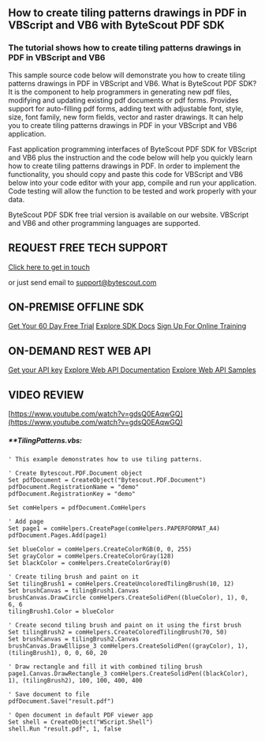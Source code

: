## How to create tiling patterns drawings in PDF in VBScript and VB6 with ByteScout PDF SDK

### The tutorial shows how to create tiling patterns drawings in PDF in VBScript and VB6

This sample source code below will demonstrate you how to create tiling patterns drawings in PDF in VBScript and VB6. What is ByteScout PDF SDK? It is the component to help programmers in generating new pdf files, modifying and updating existing pdf documents or pdf forms. Provides support for auto-filling pdf forms, adding text with adjustable font, style, size, font family, new form fields, vector and raster drawings. It can help you to create tiling patterns drawings in PDF in your VBScript and VB6 application.

Fast application programming interfaces of ByteScout PDF SDK for VBScript and VB6 plus the instruction and the code below will help you quickly learn how to create tiling patterns drawings in PDF. In order to implement the functionality, you should copy and paste this code for VBScript and VB6 below into your code editor with your app, compile and run your application. Code testing will allow the function to be tested and work properly with your data.

ByteScout PDF SDK free trial version is available on our website. VBScript and VB6 and other programming languages are supported.

## REQUEST FREE TECH SUPPORT

[Click here to get in touch](https://bytescout.zendesk.com/hc/en-us/requests/new?subject=ByteScout%20PDF%20SDK%20Question)

or just send email to [support@bytescout.com](mailto:support@bytescout.com?subject=ByteScout%20PDF%20SDK%20Question) 

## ON-PREMISE OFFLINE SDK 

[Get Your 60 Day Free Trial](https://bytescout.com/download/web-installer?utm_source=github-readme)
[Explore SDK Docs](https://bytescout.com/documentation/index.html?utm_source=github-readme)
[Sign Up For Online Training](https://academy.bytescout.com/)


## ON-DEMAND REST WEB API

[Get your API key](https://pdf.co/documentation/api?utm_source=github-readme)
[Explore Web API Documentation](https://pdf.co/documentation/api?utm_source=github-readme)
[Explore Web API Samples](https://github.com/bytescout/ByteScout-SDK-SourceCode/tree/master/PDF.co%20Web%20API)

## VIDEO REVIEW

[https://www.youtube.com/watch?v=gdsQ0EAqwGQ](https://www.youtube.com/watch?v=gdsQ0EAqwGQ)




<!-- code block begin -->

##### ****TilingPatterns.vbs:**
    
```
' This example demonstrates how to use tiling patterns.

' Create Bytescout.PDF.Document object
Set pdfDocument = CreateObject("Bytescout.PDF.Document")
pdfDocument.RegistrationName = "demo"
pdfDocument.RegistrationKey = "demo"

Set comHelpers = pdfDocument.ComHelpers

' Add page
Set page1 = comHelpers.CreatePage(comHelpers.PAPERFORMAT_A4)
pdfDocument.Pages.Add(page1)

Set blueColor = comHelpers.CreateColorRGB(0, 0, 255)
Set grayColor = comHelpers.CreateColorGray(128)
Set blackColor = comHelpers.CreateColorGray(0)

' Create tiling brush and paint on it 
Set tilingBrush1 = comHelpers.CreateUncoloredTilingBrush(10, 12)
Set brushCanvas = tilingBrush1.Canvas
brushCanvas.DrawCircle comHelpers.CreateSolidPen((blueColor), 1), 0, 6, 6
tilingBrush1.Color = blueColor

' Create second tiling brush and paint on it using the first brush
Set tilingBrush2 = comHelpers.CreateColoredTilingBrush(70, 50)
Set brushCanvas = tilingBrush2.Canvas
brushCanvas.DrawEllipse_3 comHelpers.CreateSolidPen((grayColor), 1), (tilingBrush1), 0, 0, 60, 20

' Draw rectangle and fill it with combined tiling brush
page1.Canvas.DrawRectangle_3 comHelpers.CreateSolidPen((blackColor), 1), (tilingBrush2), 100, 100, 400, 400

' Save document to file
pdfDocument.Save("result.pdf")

' Open document in default PDF viewer app
Set shell = CreateObject("WScript.Shell")
shell.Run "result.pdf", 1, false

```

<!-- code block end -->